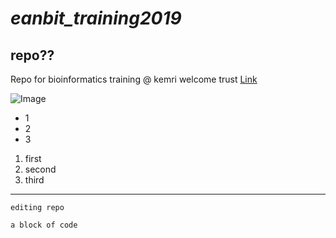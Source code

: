 # *eanbit_training2019*
## **repo??**
Repo for bioinformatics training @ kemri welcome trust
[Link](https://docs.google.com/presentation/d/1NVHLHiL-tw-3e5KYFY-N_ISjWgGHIs45eAypEUep_hU/edit#slide=id.g4608f69631_0_282)

![Image](https://i1.wp.com/www.paisano-online.com/images/news/6063/bubby-the-misadventures-of-flapjack-wallpapers-1024x768__gallery.jpg?w=600)

* 1
* 2
* 3

1. first
2. second
3. third

---
`editing repo`

```a block of code```
